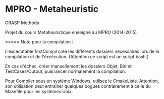 MPRO - Metaheuristic
=====

GRASP Methods

Projet du cours Metaheuristique enseigné au MPRO (2014-2015)

=====
Note pour la compilation :

L'excécutable firstCompil crée les différents dossiers nécessaires lors de
la compilation et de l'éxcécution. (Attention ce script est un script bash.)

En cas d'échec, créer manuellement les dossiers Objet, Bin et TestCases/Output,
puis lancer normalement la compilation.

Pour Compiler sous un système Windows, utilisez le CmakeLists. Attention, son
utilisation peut entraîner quelques bogues contrairement à celle du Makefile
pour les systèmes Unix.


